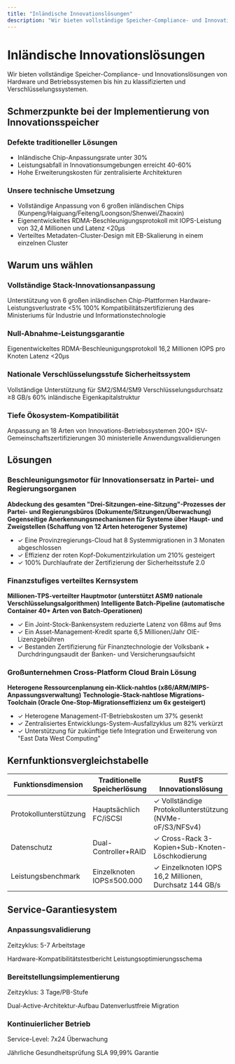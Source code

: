 ```yaml
---
title: "Inländische Innovationslösungen"
description: "Wir bieten vollständige Speicher-Compliance- und Innovationslösungen von Hardware und Betriebssystemen bis hin zu klassifizierten und Verschlüsselungssystemen."
---
```


# Inländische Innovationslösungen

Wir bieten vollständige Speicher-Compliance- und Innovationslösungen von Hardware und Betriebssystemen bis hin zu klassifizierten und Verschlüsselungssystemen.

## Schmerzpunkte bei der Implementierung von Innovationsspeicher

### Defekte traditioneller Lösungen

- Inländische Chip-Anpassungsrate unter 30%
- Leistungsabfall in Innovationsumgebungen erreicht 40-60%
- Hohe Erweiterungskosten für zentralisierte Architekturen

### Unsere technische Umsetzung

- Vollständige Anpassung von 6 großen inländischen Chips (Kunpeng/Haiguang/Feiteng/Loongson/Shenwei/Zhaoxin)
- Eigenentwickeltes RDMA-Beschleunigungsprotokoll mit IOPS-Leistung von 32,4 Millionen und Latenz <20μs
- Verteiltes Metadaten-Cluster-Design mit EB-Skalierung in einem einzelnen Cluster

## Warum uns wählen

### Vollständige Stack-Innovationsanpassung

Unterstützung von 6 großen inländischen Chip-Plattformen
Hardware-Leistungsverlustrate <5%
100% Kompatibilitätszertifizierung des Ministeriums für Industrie und Informationstechnologie

### Null-Abnahme-Leistungsgarantie

Eigenentwickeltes RDMA-Beschleunigungsprotokoll
16,2 Millionen IOPS pro Knoten
Latenz <20μs

### Nationale Verschlüsselungsstufe Sicherheitssystem

Vollständige Unterstützung für SM2/SM4/SM9
Verschlüsselungsdurchsatz ≥8 GB/s
60% inländische Eigenkapitalstruktur

### Tiefe Ökosystem-Kompatibilität

Anpassung an 18 Arten von Innovations-Betriebssystemen
200+ ISV-Gemeinschaftszertifizierungen
30 ministerielle Anwendungsvalidierungen

## Lösungen

### Beschleunigungsmotor für Innovationsersatz in Partei- und Regierungsorganen

**Abdeckung des gesamten "Drei-Sitzungen-eine-Sitzung"-Prozesses der Partei- und Regierungsbüros (Dokumente/Sitzungen/Überwachung)**
**Gegenseitige Anerkennungsmechanismen für Systeme über Haupt- und Zweigstellen (Schaffung von 12 Arten heterogener Systeme)**

- ✓ Eine Provinzregierungs-Cloud hat 8 Systemmigrationen in 3 Monaten abgeschlossen
- ✓ Effizienz der roten Kopf-Dokumentzirkulation um 210% gesteigert
- ✓ 100% Durchlaufrate der Zertifizierung der Sicherheitsstufe 2.0

### Finanzstufiges verteiltes Kernsystem

**Millionen-TPS-verteilter Hauptmotor (unterstützt ASM9 nationale Verschlüsselungsalgorithmen)**
**Intelligente Batch-Pipeline (automatische Container 40+ Arten von Batch-Operationen)**

- ✓ Ein Joint-Stock-Bankensystem reduzierte Latenz von 68ms auf 9ms
- ✓ Ein Asset-Management-Kredit sparte 6,5 Millionen/Jahr OIE-Lizenzgebühren
- ✓ Bestanden Zertifizierung für Finanztechnologie der Volksbank + Durchdringungsaudit der Banken- und Versicherungsaufsicht

### Großunternehmen Cross-Platform Cloud Brain Lösung

**Heterogene Ressourcenplanung ein-Klick-nahtlos (x86/ARM/MIPS-Anpassungsverwaltung)**
**Technologie-Stack-nahtlose Migrations-Toolchain (Oracle One-Stop-Migrationseffizienz um 6x gesteigert)**

- ✓ Heterogene Management-IT-Betriebskosten um 37% gesenkt
- ✓ Zentralisiertes Entwicklungs-System-Ausfallzyklus um 82% verkürzt
- ✓ Unterstützung für zukünftige tiefe Integration und Erweiterung von "East Data West Computing"

## Kernfunktionsvergleichstabelle

| Funktionsdimension | Traditionelle Speicherlösung | RustFS Innovationslösung | Vorteilssteigerung |
|-------------------|---------------------------|-------------------------|-------------------|
| Protokollunterstützung | Hauptsächlich FC/iSCSI | ✓ Vollständige Protokollunterstützung (NVMe-oF/S3/NFSv4) | Protokollkompatibilität um 200% ↑ |
| Datenschutz | Dual-Controller+RAID | ✓ Cross-Rack 3-Kopien+Sub-Knoten-Löschkodierung | RTO von Stunden auf Minuten reduziert |
| Leistungsbenchmark | Einzelknoten IOPS≤500.000 | ✓ Einzelknoten IOPS 16,2 Millionen, Durchsatz 144 GB/s | Einzelmaschinenleistung um 32x ↑ |

## Service-Garantiesystem

### Anpassungsvalidierung

Zeitzyklus: 5-7 Arbeitstage

Hardware-Kompatibilitätstestbericht
Leistungsoptimierungsschema

### Bereitstellungsimplementierung

Zeitzyklus: 3 Tage/PB-Stufe

Dual-Active-Architektur-Aufbau
Datenverlustfreie Migration

### Kontinuierlicher Betrieb

Service-Level: 7x24 Überwachung

Jährliche Gesundheitsprüfung
SLA 99,99% Garantie
